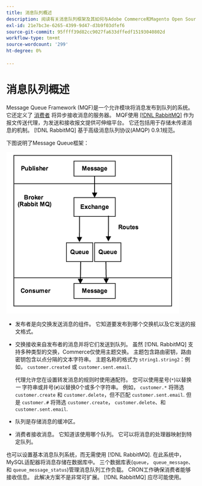 ```yaml
---
title: 消息队列概述
description: 阅读有关消息队列框架及其如何与Adobe Commerce和Magento Open Source应用程序配合使用的信息。
exl-id: 21e7bc3e-6265-4399-9d47-d3b9f03dfef6
source-git-commit: 95ffff39d82cc9027fa633dffedf15193040802d
workflow-type: tm+mt
source-wordcount: '299'
ht-degree: 0%

---
```


# 消息队列概述

Message Queue Framework (MQF)是一个允许模块将消息发布到队列的系统。 它还定义了 [消费者](consumers.md) 将异步接收消息的服务器。 MQF使用 [[!DNL RabbitMQ]](https://www.rabbitmq.com) 作为报文传送代理，为发送和接收报文提供可伸缩平台。 它还包括用于存储未传递消息的机制。 [!DNL RabbitMQ] 基于高级消息队列协议(AMQP) 0.9.1规范。

下图说明了Message Queue框架：

![消息队列框架](../../assets/configuration/mq-framework.png)

- 发布者是向交换发送消息的组件。 它知道要发布到哪个交换机以及它发送的报文格式。

- 交换接收来自发布者的消息并将它们发送到队列。 虽然 [!DNL RabbitMQ] 支持多种类型的交换，Commerce仅使用主题交换。 主题包含路由密钥，路由密钥包含以点分隔的文本字符串。 主题名称的格式为 `string1.string2`：例如， `customer.created` 或 `customer.sent.email`.

   代理允许您在设置转发消息的规则时使用通配符。 您可以使用星号(`*`)以替换 _一_ 字符串或井号(`#`)以替换0个或多个字符串。 例如， `customer.*` 将筛选 `customer.create` 和 `customer.delete`，但不匹配 `customer.sent.email`. 但是 `customer.#` 将筛选 `customer.create`，  `customer.delete`、和 `customer.sent.email`.

- 队列是存储消息的缓冲区。

- 消费者接收消息。 它知道该使用哪个队列。 它可以将消息的处理器映射到特定队列。

也可以设置基本消息队列系统，而无需使用 [!DNL RabbitMQ]. 在此系统中，MySQL适配器将消息存储在数据库中。 三个数据库表(`queue`， `queue_message`、和 `queue_message_status`)管理消息队列工作负载。 CRON工作确保消费者能够接收信息。 此解决方案不是非常可扩展。 [!DNL RabbitMQ] 应尽可能使用。
